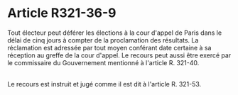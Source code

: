 # Article R321-36-9

<p>Tout électeur peut déférer les élections à la cour d'appel de Paris dans le délai de cinq jours à compter de la proclamation des résultats. La réclamation est adressée par tout moyen conférant date certaine à sa réception au greffe de la cour d'appel. Le recours peut aussi être exercé par le commissaire du Gouvernement mentionné à l'article R. 321-40.<br/><br/>

Le recours est instruit et jugé comme il est dit à l'article R. 321-53.</p>